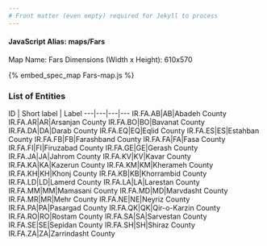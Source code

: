 ```yaml
---
# Front matter (even empty) required for Jekyll to process
---
```


#### JavaScript Alias: maps/Fars

Map Name: Fars
Dimensions (Width x Height): 610x570



{% embed_spec_map Fars-map.js %}

### List of Entities

ID | Short label | Label
---|---|---|---
IR.FA.AB|AB|Abadeh County
IR.FA.AR|AR|Arsanjan County
IR.FA.BO|BO|Bavanat County
IR.FA.DA|DA|Darab County
IR.FA.EQ|EQ|Eqlid County
IR.FA.ES|ES|Estahban County
IR.FA.FB|FB|Farashband County
IR.FA.FA|FA|Fasa County
IR.FA.FI|FI|Firuzabad County
IR.FA.GE|GE|Gerash County
IR.FA.JA|JA|Jahrom County
IR.FA.KV|KV|Kavar County
IR.FA.KA|KA|Kazerun County
IR.FA.KM|KM|Kherameh County
IR.FA.KH|KH|Khonj County
IR.FA.KB|KB|Khorrambid County
IR.FA.LD|LD|Lamerd County
IR.FA.LA|LA|Larestan County
IR.FA.MM|MM|Mamasani County
IR.FA.MD|MD|Marvdasht County
IR.FA.MR|MR|Mehr County
IR.FA.NE|NE|Neyriz County
IR.FA.PA|PA|Pasargad County
IR.FA.QK|QK|Qir-o-Karzin County
IR.FA.RO|RO|Rostam County
IR.FA.SA|SA|Sarvestan County
IR.FA.SE|SE|Sepidan County
IR.FA.SH|SH|Shiraz County
IR.FA.ZA|ZA|Zarrindasht County